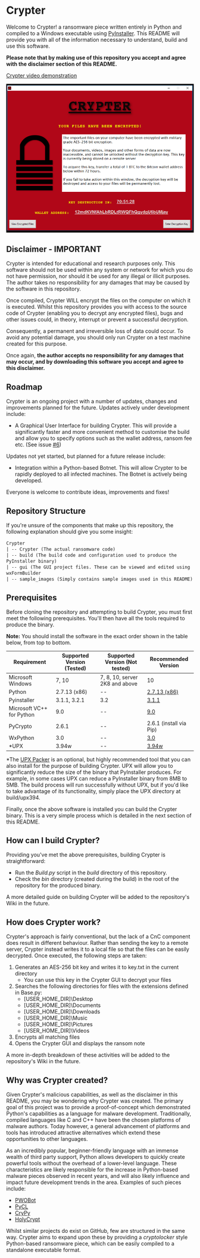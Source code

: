# Crypter

Welcome to Crypter! a ransomware piece written entirely in Python and compiled to a Windows executable using [PyInstaller](http://www.pyinstaller.org/). This README will provide you with all of the information necessary to understand, build and use this software.

**Please note that by making use of this repository you accept and agree with the disclaimer section of this README.**

[Crypter video demonstration](https://youtu.be/r3jaNHmkkXE)

 ![Crypter GUI](sample_images/crypter_gui.PNG)
 
 
 ## Disclaimer - IMPORTANT
Crypter is intended for educational and research purposes only. This software should not be used within any system or network for which you do not have permission, nor should it be used for any illegal or illicit purposes. The author takes no responsibility for any damages that may be caused by the software in this repository. 

Once compiled, Crypter WILL encrypt the files on the computer on which it is executed. Whilst this repository provides you with access to the source code of Crypter (enabling you to decrypt any encrypted files), bugs and other issues could, in theory, interrupt or prevent a successful decryption. 

Consequently, a permanent and irreversible loss of data could occur. To avoid any potential damage, you should only run Crypter on a test machine created for this purpose.

Once again, **the author accepts no responsibility for any damages that may occur, and by downloading this software you accept and agree to this disclaimer.**

## Roadmap
Crypter is an ongoing project with a number of updates, changes and improvements planned for the future. Updates actively under development include:

+ A Graphical User Interface for building Crypter. This will provide a significantly faster and more convenient method to customise the build and allow you to specify options such as the wallet address, ransom fee etc. (See issue [#6](/../../issues/6))

Updates not yet started, but planned for a future release include:

+ Integration within a Python-based Botnet. This will allow Crypter to be rapidly deployed to all infected machines. The Botnet is actively being developed.

Everyone is welcome to contribute ideas, improvements and fixes!

## Repository Structure
If you're unsure of the components that make up this repository, the following explanation should give you some insight:
```
Crypter
| -- Crypter (The actual ransomware code)
| -- build (The build code and configuration used to produce the PyInstaller binary)
| -- gui (The GUI project files. These can be viewed and edited using wxFormBuilder
| -- sample_images (Simply contains sample images used in this README)
```

## Prerequisites
Before cloning the repository and attempting to build Crypter, you must first meet the following prerequisites. You'll then have all the tools required to produce the binary.

**Note:** You should install the software in the exact order shown in the table below, from top to bottom.

| Requirement | Supported Version (Tested) | Supported Version (Not tested) | Recommended Version |
| ----------- | ------------------ | ---------------------- | ----------- |
| Microsoft Windows | 7, 10 | 7, 8, 10, server 2K8 and above | 10 |
| Python | 2.7.13 (x86) | -- | [2.7.13 (x86)](https://www.python.org/downloads/release/python-2713/) |
| Pyinstaller | 3.1.1, 3.2.1 |  3.2 | [3.1.1](https://github.com/pyinstaller/pyinstaller/releases/tag/v3.1.1) |
| Microsoft VC++ for Python | 9.0 | -- | [9.0](https://www.microsoft.com/en-gb/download/details.aspx?id=44266) |
| PyCrypto | 2.6.1 | -- | 2.6.1 (install via Pip) |
| WxPython | 3.0 | -- | [3.0](https://wxpython.org/download.php#msw) |
| \*UPX | 3.94w | -- | [3.94w](https://github.com/upx/upx/releases/tag/v3.94) |

\*The [UPX Packer](https://upx.github.io/) is an optional, but highly recommended tool that you can also install for the purpose of building Crypter. UPX will allow you to significantly reduce the size of the binary that PyInstaller produces. For example, in some cases UPX can reduce a PyInstaller binary from 8MB to 5MB. The build process will run successfully without UPX, but if you'd like to take advantage of its functionality, simply place the UPX directory at build/upx394.

Finally, once the above software is installed you can build the Crypter binary. This is a very simple process which is detailed in the next section of this README.

## How can I build Crypter?
Providing you've met the above prerequisites, building Crypter is straightforward:

- Run the *Build.py* script in the *build* directory of this repository.
- Check the *bin* directory (created during the build) in the root of the repository for the produced binary.

A more detailed guide on building Crypter will be added to the repository's Wiki in the future.

## How does Crypter work?
Crypter's approach is fairly conventional, but the lack of a CnC component does result in different behaviour. Rather than sending the key to a remote server, Crypter instead writes it to a local file so that the files can be easily decrypted. Once executed, the following steps are taken:

1. Generates an AES-256 bit key and writes it to key.txt in the current directory
    - You can use this key in the Crypter GUI to decrypt your files
2. Searches the following directories for files with the extensions defined in Base.py:
    - [USER_HOME_DIR]\Desktop
    - [USER_HOME_DIR]\Documents
    - [USER_HOME_DIR]\Downloads
    - [USER_HOME_DIR]\Music
    - [USER_HOME_DIR]\Pictures
    - [USER_HOME_DIR]\Videos    
3. Encrypts all matching files
4. Opens the Crypter GUI and displays the ransom note

A more in-depth breakdown of these activities will be added to the repository's Wiki in the future.

## Why was Crypter created?
Given Crypter's malicious capabilities, as well as the disclaimer in this README, you may be wondering why Crypter was created. The primary goal of this project was to provide a proof-of-concept which demonstrated Python's capabilities as a language for malware development. Traditionally, compiled languages like C and C++ have been the chosen platforms of malware authors. Today however, a general advancement of platforms and tools has introduced attractive alternatives which extend these opportunities to other languages. 

As an incredibly popular, beginner-friendly language with an immense wealth of third party support, Python allows developers to quickly create powerful tools without the overhead of a lower-level language. These characteristics are likely responsible for the increase in Python-based malware pieces observed in recent years, and will also likely influence and impact future development trends in the area. Examples of such pieces include:

+ [PWOBot](http://researchcenter.paloaltonetworks.com/2016/04/unit42-python-based-pwobot-targets-european-organizations/)
+ [PyCL](https://www.bleepingcomputer.com/news/security/pycl-ransomware-delivered-via-rig-ek-in-distribution-test/)
+ [CryPy](http://www.zdnet.com/article/python-ransomware-encrypts-files-with-unique-keys-one-at-a-time/)
+ [HolyCrypt](https://www.bleepingcomputer.com/news/security/new-python-ransomware-called-holycrypt-discovered/)

Whilst similar projects do exist on GitHub, few are structured in the same way. Crypter aims to expand upon these by providing a *cryptolocker* style Python-based ransomware piece, which can be easily compiled to a standalone executable format.
